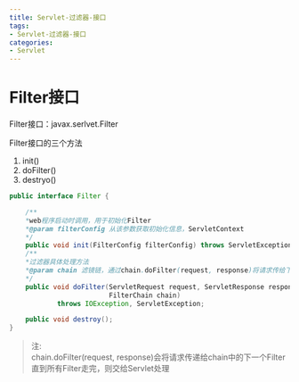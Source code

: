 ```yaml
---
title: Servlet-过滤器-接口
tags: 
- Servlet-过滤器-接口
categories: 
- Servlet
---
```


# Filter接口

Filter接口：javax.serlvet.Filter

Filter接口的三个方法
1. init()
2. doFilter()
3. destryo()

```java
public interface Filter {

    /**
    *web程序启动时调用，用于初始化Filter
    *@param filterConfig 从该参数获取初始化信息，ServletContext
    */
    public void init(FilterConfig filterConfig) throws ServletException;
	/**
    *过滤器具体处理方法
    *@param chain 滤镜链，通过chain.doFilter(request, response)将请求传给下一个Filter或Servlet
    */
    public void doFilter(ServletRequest request, ServletResponse response,
                         FilterChain chain)
            throws IOException, ServletException;

    public void destroy();
}
```

>注:  
>chain.doFilter(request, response)会将请求传递给chain中的下一个Filter直到所有Filter走完，则交给Servlet处理